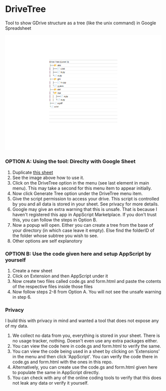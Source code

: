 # DriveTree
Tool to show GDrive structure as a tree (like the unix command) in Google Spreadsheet

![screenshot](drivetree.gif)


### OPTION A: Using the tool: Direclty with Google Sheet
1. Duplicate [this sheet](https://docs.google.com/spreadsheets/d/1KO7C2hY9Qv4pUqeCzaSs1lB7xppqbqzTR6AV6rxqGbg/edit?usp=sharing)
2. See the image above how to use it.
3. Click on the DriveTree option in the menu (see last element in main menu). This may take a second for this menu item to appear initially.
4. Now click Generate Tree option under the DriveTree menu item.
5. Give the script permission to access your drive. This script is controlled by you and all data is stored in your sheet. See privacy for more details.
6. Google may give an extra warning that this is unsafe. That is because I haven't registered this app in AppScript Marketplace. If you don't trust this, you can follow the steps in Option B.
7. Now a popup will open. Either you can create a tree from the base of your directory (in which case leave it empty). Else find the folderID of the folder whose subtree you wish to see.
8. Other options are self explanotory


### OPTION B: Use the code given here and setup AppScript by yourself
1. Create a new sheet
2. Click on Extension and then AppScript under it
3. Now create two files called code.gs and form.html and paste the cotents of the respective files inside those files
4. Now follow steps 2-8 from Option A. You will not see the unsafe warning in step 6.


### Privacy
I build this with privacy in mind and wanted a tool that does not expose any of my data.

1. We collect no data from you, everything is stored in your sheet. There is no usage tracker, nothing. Doesn't even use any extra packages either.
2. You can view the code here in code.gs and form.html to verify the same.
3. You can view the code being used in a sheet by clicking on 'Extensions' in the menu and then click 'AppScript'. You can verify the code there in code.gs and form.html with the ones in this repo.
4. Alternatively, you can create use the code.gs and form.html given here to populate the same in AppScript directly.
5. You can check with any of the online coding tools to verify that this does not leak any data or verify it yourself.
